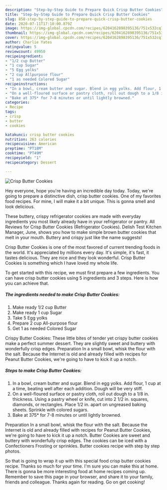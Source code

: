 ```yaml
---
description: "Step-by-Step Guide to Prepare Quick Crisp Butter Cookies"
title: "Step-by-Step Guide to Prepare Quick Crisp Butter Cookies"
slug: 858-step-by-step-guide-to-prepare-quick-crisp-butter-cookies
date: 2020-07-11T17:10:00.879Z
image: https://img-global.cpcdn.com/recipes/6204162898395136/751x532cq70/crisp-butter-cookies-recipe-main-photo.jpg
thumbnail: https://img-global.cpcdn.com/recipes/6204162898395136/751x532cq70/crisp-butter-cookies-recipe-main-photo.jpg
cover: https://img-global.cpcdn.com/recipes/6204162898395136/751x532cq70/crisp-butter-cookies-recipe-main-photo.jpg
author: Charlie Yates
ratingvalue: 5
reviewcount: 49950
recipeingredient:
- "1/2 cup Butter"
- "1 cup Sugar"
- "5 Egg yolks"
- "2 cup Allpurpose flour"
- "1 as needed Colored Sugar"
recipeinstructions:
- "In a bowl, cream butter and sugar. Blend in egg yolks. Add flour, 1 cup at a time, beating well after each addition. Dough will be very stiff."
- "On a well-floured surface or pastry cloth, roll out dough to a 1/8 in. thickness. Using a pastry wheel or knife, cut into 2 1/2 in. squares, diamonds, or rectangles. Place 1/2 in. apart on ungreased baking sheets. Sprinkle with colored sugars."
- "Bake at 375* for 7-8 minutes or until lightly browned."
categories:
- Recipe
tags:
- crisp
- butter
- cookies

katakunci: crisp butter cookies 
nutrition: 263 calories
recipecuisine: American
preptime: "PT18M"
cooktime: "PT49M"
recipeyield: "1"
recipecategory: Dessert

---
```



![Crisp Butter Cookies](https://img-global.cpcdn.com/recipes/6204162898395136/751x532cq70/crisp-butter-cookies-recipe-main-photo.jpg)

Hey everyone, hope you're having an incredible day today. Today, we're going to prepare a distinctive dish, crisp butter cookies. One of my favorites food recipes. For mine, I will make it a bit unique. This is gonna smell and look delicious.

These buttery, crispy refrigerator cookies are made with everyday ingredients you most likely already have in your refrigerator or pantry. All Reviews for Crisp Butter Cookies (Refrigerator Cookies). Delish Test Kitchen Manager, June, shows you how to make simple brown butter cookies that melt in your mouth. Buttery and crispy just like the name suggests!

Crisp Butter Cookies is one of the most favored of current trending foods in the world. It's appreciated by millions every day. It's simple, it's fast, it tastes delicious. They are nice and they look wonderful. Crisp Butter Cookies is something which I have loved my whole life.


To get started with this recipe, we must first prepare a few ingredients. You can have crisp butter cookies using 5 ingredients and 3 steps. Here is how you can achieve that.

<!--inarticleads1-->

##### The ingredients needed to make Crisp Butter Cookies:

1. Make ready 1/2 cup Butter
1. Make ready 1 cup Sugar
1. Take 5 Egg yolks
1. Prepare 2 cup All-purpose flour
1. Get 1 as needed Colored Sugar


Crispy Butter Cookies: These little bites of tender yet crispy butter cookies make a perfect summer dessert. They are slightly sweet and buttery with wonderfully crisp edges. Preparation In a small bowl, whisk the flour with the salt. Because the Internet is old and already filled with recipes for Peanut Butter Cookies, we&#39;re going to have to kick it up a notch. 

<!--inarticleads2-->

##### Steps to make Crisp Butter Cookies:

1. In a bowl, cream butter and sugar. Blend in egg yolks. Add flour, 1 cup at a time, beating well after each addition. Dough will be very stiff.
1. On a well-floured surface or pastry cloth, roll out dough to a 1/8 in. thickness. Using a pastry wheel or knife, cut into 2 1/2 in. squares, diamonds, or rectangles. Place 1/2 in. apart on ungreased baking sheets. Sprinkle with colored sugars.
1. Bake at 375* for 7-8 minutes or until lightly browned.


Preparation In a small bowl, whisk the flour with the salt. Because the Internet is old and already filled with recipes for Peanut Butter Cookies, we&#39;re going to have to kick it up a notch. Butter Cookies are sweet and buttery with wonderfully crisp edges. The cookies can be iced with a Confectioners Frosting or sprinkles. Butter cookies recipe with step by step photos. 

So that is going to wrap it up with this special food crisp butter cookies recipe. Thanks so much for your time. I'm sure you can make this at home. There is gonna be more interesting food at home recipes coming up. Remember to save this page in your browser, and share it to your family, friends and colleague. Thanks again for reading. Go on get cooking!
